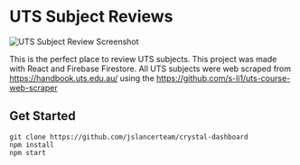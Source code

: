 # UTS Subject Reviews

![UTS Subject Review Screenshot](https://user-images.githubusercontent.com/62984456/104496966-ca26f580-562d-11eb-92f4-987054e139cc.png)

This is the perfect place to review UTS subjects. This project was made with React and Firebase Firestore. All UTS subjects were web scraped from https://handbook.uts.edu.au/ using the https://github.com/s-li1/uts-course-web-scraper

## Get Started

```
git clone https://github.com/jslancerteam/crystal-dashboard
npm install
npm start
```
